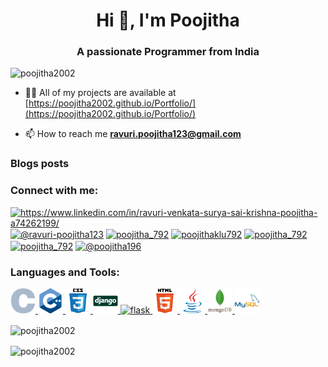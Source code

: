 <h1 align="center">Hi 👋, I'm Poojitha</h1>
<h3 align="center">A passionate Programmer from India</h3>

<p align="left"> <img src="https://komarev.com/ghpvc/?username=poojitha2002&label=Profile%20views&color=0e75b6&style=flat" alt="poojitha2002" /> </p>

- 👨‍💻 All of my projects are available at [https://poojitha2002.github.io/Portfolio/](https://poojitha2002.github.io/Portfolio/)

- 📫 How to reach me **ravuri.poojitha123@gmail.com**

### Blogs posts
<!-- BLOG-POST-LIST:START -->
<!-- BLOG-POST-LIST:END -->

<h3 align="left">Connect with me:</h3>
<p align="left">
<a href="https://linkedin.com/in/https://www.linkedin.com/in/ravuri-venkata-surya-sai-krishna-poojitha-a74262199/" target="blank"><img align="center" src="https://cdn.jsdelivr.net/npm/simple-icons@3.0.1/icons/linkedin.svg" alt="https://www.linkedin.com/in/ravuri-venkata-surya-sai-krishna-poojitha-a74262199/" height="30" width="40" /></a>
<a href="https://medium.com/@ravuri-poojitha123" target="blank"><img align="center" src="https://cdn.jsdelivr.net/npm/simple-icons@3.0.1/icons/medium.svg" alt="@ravuri-poojitha123" height="30" width="40" /></a>
<a href="https://www.codechef.com/users/poojitha_792" target="blank"><img align="center" src="https://cdn.jsdelivr.net/npm/simple-icons@3.1.0/icons/codechef.svg" alt="poojitha_792" height="30" width="40" /></a>
<a href="https://www.hackerrank.com/poojithaklu792" target="blank"><img align="center" src="https://cdn.jsdelivr.net/npm/simple-icons@3.0.1/icons/hackerrank.svg" alt="poojithaklu792" height="30" width="40" /></a>
<a href="https://codeforces.com/profile/poojitha_792" target="blank"><img align="center" src="https://cdn.jsdelivr.net/npm/simple-icons@3.0.1/icons/codeforces.svg" alt="poojitha_792" height="30" width="40" /></a>
<a href="https://www.leetcode.com/poojitha_792" target="blank"><img align="center" src="https://cdn.jsdelivr.net/npm/simple-icons@3.0.1/icons/leetcode.svg" alt="poojitha_792" height="30" width="40" /></a>
<a href="https://www.hackerearth.com/@poojitha196" target="blank"><img align="center" src="https://cdn.jsdelivr.net/npm/simple-icons@3.0.1/icons/hackerearth.svg" alt="@poojitha196" height="30" width="40" /></a>
</p>

<h3 align="left">Languages and Tools:</h3>
<p align="left"> <a href="https://www.cprogramming.com/" target="_blank"> <img src="https://raw.githubusercontent.com/devicons/devicon/master/icons/c/c-original.svg" alt="c" width="40" height="40"/> </a> <a href="https://www.w3schools.com/cpp/" target="_blank"> <img src="https://raw.githubusercontent.com/devicons/devicon/master/icons/cplusplus/cplusplus-original.svg" alt="cplusplus" width="40" height="40"/> </a> <a href="https://www.w3schools.com/css/" target="_blank"> <img src="https://raw.githubusercontent.com/devicons/devicon/master/icons/css3/css3-original-wordmark.svg" alt="css3" width="40" height="40"/> </a> <a href="https://www.djangoproject.com/" target="_blank"> <img src="https://raw.githubusercontent.com/devicons/devicon/master/icons/django/django-original.svg" alt="django" width="40" height="40"/> </a> <a href="https://flask.palletsprojects.com/" target="_blank"> <img src="https://www.vectorlogo.zone/logos/pocoo_flask/pocoo_flask-icon.svg" alt="flask" width="40" height="40"/> </a> <a href="https://www.w3.org/html/" target="_blank"> <img src="https://raw.githubusercontent.com/devicons/devicon/master/icons/html5/html5-original-wordmark.svg" alt="html5" width="40" height="40"/> </a> <a href="https://www.java.com" target="_blank"> <img src="https://raw.githubusercontent.com/devicons/devicon/master/icons/java/java-original.svg" alt="java" width="40" height="40"/> </a> <a href="https://www.mongodb.com/" target="_blank"> <img src="https://raw.githubusercontent.com/devicons/devicon/master/icons/mongodb/mongodb-original-wordmark.svg" alt="mongodb" width="40" height="40"/> </a> <a href="https://www.mysql.com/" target="_blank"> <img src="https://raw.githubusercontent.com/devicons/devicon/master/icons/mysql/mysql-original-wordmark.svg" alt="mysql" width="40" height="40"/> </a> </p>

<p><img align="center" src="https://github-readme-stats.vercel.app/api/top-langs?username=poojitha2002&show_icons=true&locale=en&layout=compact" alt="poojitha2002" /></p>

<p><img align="center" src="https://github-readme-streak-stats.herokuapp.com/?user=poojitha2002&" alt="poojitha2002" /></p>
